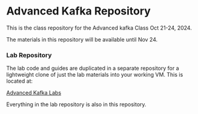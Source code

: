 # Advanced Kafka Repository

This is the class repository for the Advanced kafka Class Oct 21-24, 2024.

The materials in this repository will be available until Nov 24.

### Lab Repository

The lab code and guides are duplicated in a separate repository for a lightweight clone of just the lab materials into your working VM. This is located at:

[Advanced Kafka Labs](https://github.com/ExgnoRepos/2423-Kafka-Labs)

Everything in the lab repository is also in this repository.

  
